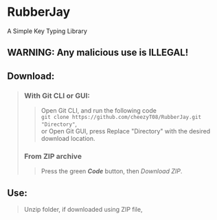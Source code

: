 # RubberJay  
A Simple Key Typing Library  
## WARNING: Any malicious use is ILLEGAL!  

## Download:  
> ### With Git CLI or GUI:  
> > Open Git CLI, and run the following code  
> > `git clone https://github.com/cheezyT08/RubberJay.git "Directory"`,  
> > or Open Git GUI, press
> > Replace "Directory" with the desired download location.  
>  
> ### From ZIP archive
> > Press the green ***Code*** button, then *Download ZIP*.

## Use:  
> Unzip folder, if downloaded using ZIP file,
